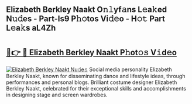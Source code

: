 ## Elizabeth Berkley Naakt O𝚗𝚕yf𝚊ns L𝚎a𝚔ed N𝚞𝚍es - Part-Is9 P𝚑𝚘tos Vi𝚍𝚎o - H𝚘𝚝 Part L𝚎a𝚔s aL4Zh

# <h2><a href="http://kf27tf.oniu.top/?m=Elizabeth+Berkley+Naakt">🔗👉 🔴 Elizabeth Berkley Naakt P𝚑ot𝚘𝚜 V𝚒d𝚎o</a></h2>

[![Elizabeth Berkley Naakt Nu𝚍e𝚜](https://i.imgur.com/0qMVB7G.gif)](http://kf27tf.oniu.top/?m=Elizabeth+Berkley+Naakt)
Social media personality Elizabeth Berkley Naakt, known for disseminating dance and lifestyle ideas, through performances and personal blogs. Brilliant costume designer Elizabeth Berkley Naakt, celebrated for their exceptional skills and accomplishments in designing stage and screen wardrobes.  
